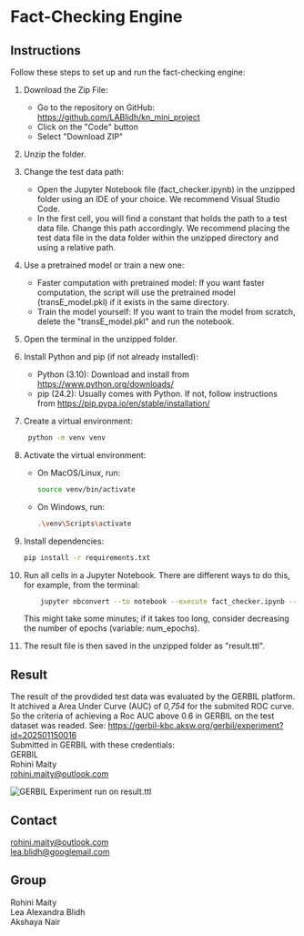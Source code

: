 # Fact-Checking Engine 

## Instructions

Follow these steps to set up and run the fact-checking engine:

1. Download the Zip File:
   - Go to the repository on GitHub: https://github.com/LABlidh/kn_mini_project
   - Click on the "Code" button
   - Select "Download ZIP"

2. Unzip the folder.

3. Change the test data path:
   - Open the Jupyter Notebook file (fact_checker.ipynb) in the unzipped folder using an IDE of your choice. We recommend Visual Studio Code.
   - In the first cell, you will find a constant that holds the path to a test data file. Change this path accordingly. We recommend placing the test data file in the data folder within the unzipped directory and using a relative path.

4. Use a pretrained model or train a new one:
   - Faster computation with pretrained model: If you want faster computation, the script will use the pretrained model (transE_model.pkl) if it exists in the same directory.
   - Train the model yourself: If you want to train the model from scratch, delete the "transE_model.pkl" and run the notebook.

5. Open the terminal in the unzipped folder.

6. Install Python and pip (if not already installed):
   - Python (3.10): Download and install from https://www.python.org/downloads/
   - pip (24.2): Usually comes with Python. If not, follow instructions from https://pip.pypa.io/en/stable/installation/

7. Create a virtual environment: 
   ```bash
    python -m venv venv
    ```

8. Activate the virtual environment:
   - On MacOS/Linux, run:
     ```bash
     source venv/bin/activate
     ```
   - On Windows, run:
     ```bash
     .\venv\Scripts\activate
     ```

9. Install dependencies:
     ```bash
     pip install -r requirements.txt
     ```

10. Run all cells in a Jupyter Notebook. There are different ways to do this, for example, from the terminal: 
    ```bash 
        jupyter nbconvert --to notebook --execute fact_checker.ipynb --output fact_checker.ipynb 
    ```
    This might take some minutes; if it takes too long, consider decreasing the number of epochs (variable: num_epochs).

11. The result file is then saved in the unzipped folder as "result.ttl".

## Result
The result of the provdided test data was evaluated by the GERBIL platform. It atchived a Area Under Curve (AUC) of *0,754* for the submited ROC curve. So the criteria of achieving a Roc AUC above 0.6 in GERBIL on the test dataset was readed. See: https://gerbil-kbc.aksw.org/gerbil/experiment?id=202501150016
<br>
Submitted in GERBIL with these credentials:<br>
GERBIL <br>
Rohini Maity <br>
rohini.maity@outlook.com <br> 

![GERBIL Experiment run on result.ttl](GERBIL_ss.png)

## Contact
rohini.maity@outlook.com <br>
lea.blidh@googlemail.com

## Group 
Rohini Maity <br>
Lea Alexandra Blidh <br>
Akshaya Nair
